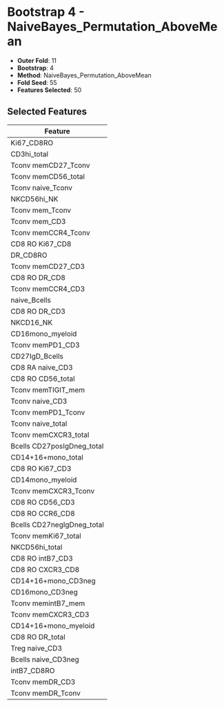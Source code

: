 # Bootstrap 4 - NaiveBayes_Permutation_AboveMean

- **Outer Fold**: 11
- **Bootstrap**: 4
- **Method**: NaiveBayes_Permutation_AboveMean
- **Fold Seed**: 55
- **Features Selected**: 50

## Selected Features

| Feature |
|---------|
| Ki67_CD8RO |
| CD3hi_total |
| Tconv memCD27_Tconv |
| Tconv memCD56_total |
| Tconv naive_Tconv |
| NKCD56hi_NK |
| Tconv mem_Tconv |
| Tconv mem_CD3 |
| Tconv memCCR4_Tconv |
| CD8 RO Ki67_CD8 |
| DR_CD8RO |
| Tconv memCD27_CD3 |
| CD8 RO DR_CD8 |
| Tconv memCCR4_CD3 |
| naive_Bcells |
| CD8 RO DR_CD3 |
| NKCD16_NK |
| CD16mono_myeloid |
| Tconv memPD1_CD3 |
| CD27IgD_Bcells |
| CD8 RA naive_CD3 |
| CD8 RO CD56_total |
| Tconv memTIGIT_mem |
| Tconv naive_CD3 |
| Tconv memPD1_Tconv |
| Tconv naive_total |
| Tconv memCXCR3_total |
| Bcells CD27posIgDneg_total |
| CD14+16+mono_total |
| CD8  RO Ki67_CD3 |
| CD14mono_myeloid |
| Tconv memCXCR3_Tconv |
| CD8 RO CD56_CD3 |
| CD8 RO CCR6_CD8 |
| Bcells CD27negIgDneg_total |
| Tconv memKi67_total |
| NKCD56hi_total |
| CD8 RO intB7_CD3 |
| CD8 RO CXCR3_CD8 |
| CD14+16+mono_CD3neg |
| CD16mono_CD3neg |
| Tconv memintB7_mem |
| Tconv memCXCR3_CD3 |
| CD14+16+mono_myeloid |
| CD8 RO DR_total |
| Treg naive_CD3 |
| Bcells naive_CD3neg |
| intB7_CD8RO |
| Tconv memDR_CD3 |
| Tconv memDR_Tconv |

